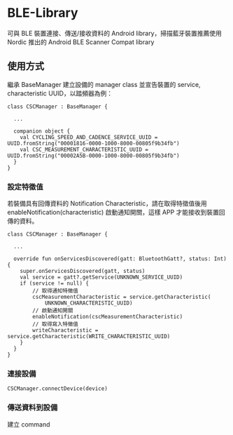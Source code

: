 # BLE-Library
可與 BLE 裝置連接、傳送/接收資料的 Android library，掃描藍牙裝置推薦使用 Nordic 推出的 Android BLE Scanner Compat library
## 使用方式
繼承 BaseManager 建立設備的 manager class 並宣告裝置的 service, characteristic UUID，以踏頻器為例：
```
class CSCManager : BaseManager {
  
  ...
  
  companion object {
    val CYCLING_SPEED_AND_CADENCE_SERVICE_UUID = UUID.fromString("00001816-0000-1000-8000-00805f9b34fb")
    val CSC_MEASUREMENT_CHARACTERISTIC_UUID = UUID.fromString("00002A5B-0000-1000-8000-00805f9b34fb")
  }
}
```
### 設定特徵值
若裝備具有回傳資料的 Notification Characteristic，請在取得特徵值後用 enableNotification(characteristic) 啟動通知開關，這樣 APP 才能接收到裝置回傳的資料。
```
class CSCManager : BaseManager {
 
  ...
  
  override fun onServicesDiscovered(gatt: BluetoothGatt?, status: Int) {
    super.onServicesDiscovered(gatt, status)
    val service = gatt?.getService(UNKNOWN_SERVICE_UUID)
    if (service != null) {
        // 取得通知特徵值
        cscMeasurementCharacteristic = service.getCharacteristic(
            UNKNOWN_CHARACTERISTIC_UUID)
        // 啟動通知開關
        enableNotification(cscMeasurementCharacteristic)
        // 取得寫入特徵值
        writeCharacteristic = service.getCharacteristic(WRITE_CHARACTERISTIC_UUID)
    }
  }
}
```
### 連接設備
```
CSCManager.connectDevice(device)
```

### 傳送資料到設備
建立 command
```

```
